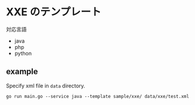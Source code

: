 # XXE のテンプレート
対応言語
* java 
* php
* python

## example
Specify xml file in `data` directory.

```xml
go run main.go --service java --template sample/xxe/ data/xxe/test.xml
```
